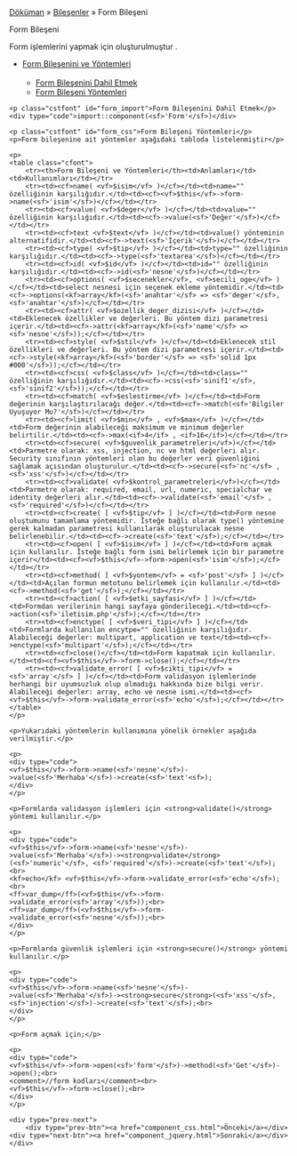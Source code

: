 <!DOCTYPE html PUBLIC "-//W3C//DTD XHTML 1.0 Transitional//EN" "http://www.w3.org/TR/xhtml1/DTD/xhtml1-transitional.dtd">
<html xmlns="http://www.w3.org/1999/xhtml">
<head>
<meta http-equiv="Content-Type" content="text/html; charset=utf-8" />
<title>ZN KOD ÇATISI</title>
<link type="text/css" rel="stylesheet" href="../Styles/Structure.css" />
<script src="../Scripts/Jquery.js"></script>
<script src="../Scripts/Structure.js"></script>
</head>

<body>
    <div id="content-document"><a href="#">Döküman</a> » <a href="components.html">Bileşenler</a> » Form Bileşeni</div> 
    <p class="ctfont">Form Bileşeni</p>
    <p>Form işlemlerini yapmak için oluşturulmuştur .</p>
    <ul><li><a href="#" class="infont">Form Bileşenini ve Yöntemleri</a><br><br>
        <ul>
        	<li><a href="#form_import">Form Bileşenini Dahil Etmek</b></a></li>
            <li><a href="#form_css">Form Bileşeni Yöntemleri</b></a></li> 
        </ul>
    </li></ul>
    
    <p class="cstfont" id="form_import">Form Bileşenini Dahil Etmek</p>
	<div type="code">import::component(<sf>'Form'</sf>)</div> 	
    
    <p class="cstfont" id="form_css">Form Bileşeni Yöntemleri</p>
    <p>Form bileşenine ait yöntemler aşağıdaki tabloda listelenmiştir</p>
    
  	<p>
    <table class="cfont">
    	<tr><th>Form Bileşeni ve Yöntemleri</th><td>Anlamları</td><td>Kullanımları</td></tr>
        <tr><td><cf>name( <vf>$isim</vf> )</cf></td><td>name="" özelliğinin karşılığıdır.</td><td><cf><vf>$this</vf>->form->name(<sf>'isim'</sf>)</cf></td></tr>
        <tr><td><cf>value( <vf>$deger</vf> )</cf></td><td>value="" özelliğinin karşılığıdır.</td><td><cf>->value(<sf>'Değer'</sf>)</cf></td></tr>
        <tr><td><cf>text <vf>$text</vf> )</cf></td><td>value() yönteminin alternatifidir.</td><td><cf>->text(<sf>'İçerik'</sf>)</cf></td></tr>
        <tr><td><cf>type( <vf>$tip</vf> )</cf></td><td>type="" özelliğinin karşılığıdır.</td><td><cf>->type(<sf>'textarea'</sf>)</cf></td></tr>
        <tr><td><cf>id( <vf>$id</vf> )</cf></td><td>id="" özelliğinin karşılığıdır.</td><td><cf>->id(<sf>'nesne'</sf>)</cf></td></tr>
        <tr><td><cf>options( <vf>$secenekler</vf>, <vf>secili_oge</vf> )</cf></td><td>select nesnesi için seçenek ekleme yöntemidir.</td><td><cf>->options(<kf>array</kf>(<sf>'anahtar'</sf> => <sf>'deger'</sf>, <sf>'anahtar'</sf>)</cf></td></tr>
        <tr><td><cf>attr( <vf>$ozellik_deger_dizisi</vf> )</cf></td><td>Eklenecek özellikler ve değerleri. Bu yöntem dizi parametresi içerir.</td><td><cf>->attr(<kf>array</kf>(<sf>'name'</sf> => <sf>'nesne'</sf>));</cf></td></tr>
        <tr><td><cf>style( <vf>$stil</vf> )</cf></td><td>Eklenecek stil özellikleri ve değerleri. Bu yöntem dizi parametresi içerir.</td><td><cf>->style(<kf>array</kf>(<sf>'border'</sf> => <sf>'solid 1px #000'</sf>));</cf></td></tr>
        <tr><td><cf>css( <vf>$class</vf> )</cf></td><td>class="" özelliğinin karşılığıdır.</td><td><cf>->css(<sf>'sinif1'</sf>, <sf>'sinif2'</sf>));</cf></td></tr>
        <tr><td><cf>match( <vf>$eslestirme</vf> )</cf></td><td>Form değerinin karşılaştırılacağı değer.</td><td><cf>->match(<sf>'Bilgiler Uyuşuyor Mu?'</sf>)</cf></td></tr>
        <tr><td><cf>limit( <vf>$min</vf> , <vf>$max</vf> )</cf></td><td>Form değerinin alabileceği maksimum ve minimum değerler belirtilir.</td><td><cf>->max(<if>4</if> , <if>16</if>)</cf></td></tr>
        <tr><td><cf>secure( <vf>$guvenlik_parametreleri</vf>)</cf></td><td>Parmetre olarak: xss, injection, nc ve html değerleri alır. Security sınıfının yöntemleri olan bu değerler veri güvenliğini sağlamak açısından oluşturulur.</td><td><cf>->secure(<sf>'nc'</sf> , <sf>'xss'</sf>)</cf></td></tr>
        <tr><td><cf>validate( <vf>$kontrol_parametreleri</vf>)</cf></td><td>Parmetre olarak: required, email, url, numeric, specialchar ve identity değerleri alır.</td><td><cf>->validate(<sf>'email'</sf> , <sf>'required'</sf>)</cf></td></tr>
        <tr><td><cf>create( [ <vf>$tip</vf> ] )</cf></td><td>Form nesne oluştumunu tamamlama yöntemidir. İsteğe bağlı olarak type() yöntemine gerek kalmadan parametresi kullanılarak oluşturulacak nesne belirlenebilir.</td><td><cf>->create(<sf>'text'</sf>);</cf></td></tr>
        <tr><td><cf>open( [ <vf>$isim</vf> ] )</cf></td><td>Form açmak için kullanılır. İsteğe bağlı form ismi belirlemek için bir parametre içerir</td><td><cf><vf>$this</vf>->form->open(<sf>'isim'</sf>);</cf></td></tr>
        <tr><td><cf>method( [ <vf>$yontem</vf> = <sf>'post'</sf> ] )</cf></td><td>Açılan formun metotunu belirlemek için kullanılır.</td><td><cf>->method(<sf>'get'</sf>);</cf></td></tr>
        <tr><td><cf>action( [ <vf>$etki_sayfasi</vf> ] )</cf></td><td>Formdan verilerinin hangi sayfaya gönderileceği.</td><td><cf>->action(<sf>'iletisim.php'</sf>);</cf></td></tr>
        <tr><td><cf>enctype( [ <vf>$veri_tipi</vf> ] )</cf></td><td>Formlarda kullanılan encytpe="" özelliğinin karşılığıdır. Alabileceği değerler: multipart, application ve text</td><td><cf>->enctype(<sf>'multipart'</sf>);</cf></td></tr>
        <tr><td><cf>close()</cf></td><td>Form kapatmak için kullanılır.</td><td><cf><vf>$this</vf>->form->close();</cf></td></tr>
        <tr><td><cf>validate_error( [ <vf>$cikti_tipi</vf> = <sf>'array'</sf> ] )</cf></td><td>Form validasyon işlemlerinde herhangi bir uyumsuzluk olup olmadığı hakkında bize bilgi verir. Alabileceği değerler: array, echo ve nesne ismi.</td><td><cf><vf>$this</vf>->form->validate_error(<sf>'echo'</sf>);</cf></td></tr>
    </table>
    </p>
    
    <p>Yukarıdaki yöntemlerin kullanımına yönelik örnekler aşağıda verilmiştir.</p>
    
    <p>
    <div type="code">
    <vf>$this</vf>->form->name(<sf>'nesne'</sf>)->value(<sf>'Merhaba'</sf>)->create(<sf>'text'<sf>);
    </div>
    </p>
    
    <p>Formlarda validasyon işlemleri için <strong>validate()</strong> yöntemi kullanılır.</p>
    
    <p>
    <div type="code">
    <vf>$this</vf>->form->name(<sf>'nesne'</sf>)->value(<sf>'Merhaba'</sf>)-><strong>validate</strong>(<sf>'numeric'</sf>, <sf>'required'</sf>)->create(<sf>'text'</sf>);<br>
    <kf>echo</kf> <vf>$this</vf>->form->validate_error(<sf>'echo'</sf>);<br>
    <ff>var_dump</ff>(<vf>$this</vf>->form->validate_error(<sf>'array'</sf>));<br>
    <ff>var_dump</ff>(<vf>$this</vf>->form->validate_error(<sf>'nesne'</sf>));<br>
    </div>
    </p>
   	
    <p>Formlarda güvenlik işlemleri için <strong>secure()</strong> yöntemi kullanılır.</p>
   
   	<p>
    <div type="code">
    <vf>$this</vf>->form->name(<sf>'nesne'</sf>)->value(<sf>'Merhaba'</sf>)-><strong>secure</strong>(<sf>'xss'</sf>, <sf>'injection'</sf>)->create(<sf>'text'</sf>);<br>
    </div>
    </p>
	
    <p>Form açmak için;</p>
   
   	<p>
    <div type="code">
    <vf>$this</vf>->form->open(<sf>'form'</sf>)->method(<sf>'Get'</sf>)->open();<br>
    <comment>//form kodları</comment><br>
    <vf>$this</vf>->form->close();<br>
    </div>
    </p>
	
    <div type="prev-next">
    	<div type="prev-btn"><a href="component_css.html">Önceki</a></div><div type="next-btn"><a href="component_jquery.html">Sonraki</a></div>
    </div>
 
</body>
</html>              
